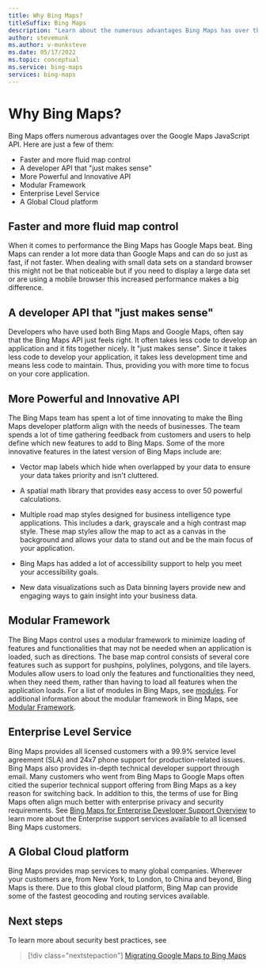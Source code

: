 ```yaml
---
title: Why Bing Maps?
titleSuffix: Bing Maps
description: "Learn about the numerous advantages Bing Maps has over the Google Maps JavaScript API."
author: stevemunk
ms.author: v-munksteve
ms.date: 05/17/2022
ms.topic: conceptual
ms.service: bing-maps
services: bing-maps
---
```


# Why Bing Maps?

Bing Maps offers numerous advantages over the Google Maps JavaScript API. Here are just a few of them:

- Faster and more fluid map control
- A developer API that "just makes sense"
- More Powerful and Innovative API
- Modular Framework
- Enterprise Level Service
- A Global Cloud platform

## Faster and more fluid map control

When it comes to performance the Bing Maps has Google Maps beat. Bing
Maps can render a lot more data than Google Maps and can do so just as
fast, if not faster. When dealing with small data sets on a standard
browser this might not be that noticeable but if you need to display a
large data set or are using a mobile browser this increased performance
makes a big difference.

## A developer API that "just makes sense"

Developers who have used both Bing Maps and Google Maps, often say that
the Bing Maps API just feels right. It often takes less code to develop
an application and it fits together nicely. It "just makes sense". Since
it takes less code to develop your application, it takes less
development time and means less code to maintain. Thus, providing you
with more time to focus on your core application.

## More Powerful and Innovative API

The Bing Maps team has spent a lot of time innovating to make the Bing
Maps developer platform align with the needs of businesses. The team
spends a lot of time gathering feedback from customers and users to help
define which new features to add to Bing Maps. Some of the more
innovative features in the latest version of Bing Maps include are:

- Vector map labels which hide when overlapped by your data to ensure
    your data takes priority and isn't cluttered.

- A spatial math library that provides easy access to over 50 powerful
    calculations.

- Multiple road map styles designed for business intelligence type
    applications. This includes a dark, grayscale and a high contrast
    map style. These map styles allow the map to act as a canvas in the
    background and allows your data to stand out and be the main focus
    of your application.

- Bing Maps has added a lot of accessibility support to help you meet
    your accessibility goals.

- New data visualizations such as Data binning layers provide new and
    engaging ways to gain insight into your business data.

## Modular Framework

The Bing Maps control uses a modular framework to minimize loading of
features and functionalities that may not be needed when an application
is loaded, such as directions. The base map control consists of several
core features such as support for pushpins, polylines, polygons, and
tile layers. Modules allow users to load only the features and
functionalities they need, when they need them, rather than having to
load all features when the application loads. For a list of
modules in Bing Maps, see 
[modules](/v8-web-control/modules/).
For additional information about the modular framework in Bing
Maps, see 
[Modular Framework](/v8-web-control/map-control-concepts/modular-framework/).

## Enterprise Level Service

Bing Maps provides all licensed customers with a 99.9% service level
agreement (SLA) and 24x7 phone support for production-related issues.
Bing Maps also provides in-depth technical developer support through
email. Many customers who went from Bing Maps to Google Maps often
citied the superior technical support offering from Bing Maps as a key
reason for switching back. In addition to this, the terms of use for
Bing Maps often align much better with enterprise privacy and security
requirements. See [Bing Maps for Enterprise Developer Support Overview](https://mapsforenterprise.bingwebsites.net/wp-content/uploads/2020/12/Bing_Maps_Enterprise_Support_Overview.pdf) to learn more about the Enterprise support services available to all licensed Bing Maps customers.

## A Global Cloud platform

Bing Maps provides map services to many global companies. Wherever your
customers are, from New York, to London, to China and beyond, Bing Maps
is there. Due to this global cloud platform, Bing Map can provide some
of the fastest geocoding and routing services available.

## Next steps

To learn more about security best practices, see

> [!div class="nextstepaction"]
> [Migrating Google Maps to Bing Maps](Google-Maps-to-Bing-Maps-Migration-Guide.md)
